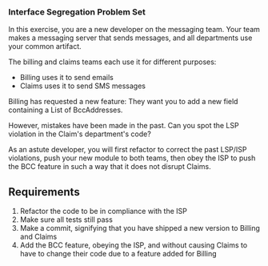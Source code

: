 ### Interface Segregation Problem Set

In this exercise, you are a new developer on the messaging team. Your team makes a messaging server that sends messages, and all departments use your common artifact.
 
The billing and claims teams each use it for different purposes:

- Billing uses it to send emails
- Claims uses it to send SMS messages

Billing has requested a new feature: They want you to add a new field containing a List of BccAddresses.

However, mistakes have been made in the past. Can you spot the LSP violation in the Claim's department's code?

As an astute developer, you will first refactor to correct the past LSP/ISP violations, push your new module to both teams, then obey the ISP to push the BCC feature in such a way that it does not disrupt Claims.

## Requirements

1. Refactor the code to be in compliance with the ISP 
1. Make sure all tests still pass
1. Make a commit, signifying that you have shipped a new version to Billing and Claims
1. Add the BCC feature, obeying the ISP, and without causing Claims to have to change their code due to a feature added for Billing
